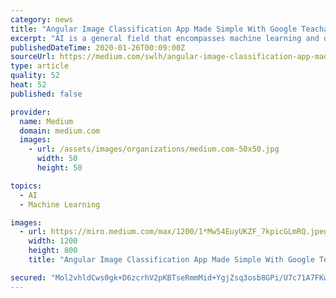 ```yaml
---
category: news
title: "Angular Image Classification App Made Simple With Google Teachable Machine"
excerpt: "AI is a general field that encompasses machine learning and deep learning. The history of artificial intelligence in its modern sense begins in the 1950s, with the works of Alan Turing and the Dartmouth workshop, which brought together the first enthusiasts of this field and in which the basic principles of the science of AI were formulated."
publishedDateTime: 2020-01-26T00:09:00Z
sourceUrl: https://medium.com/swlh/angular-image-classification-app-made-simple-with-google-teachable-machine-c6b4202a975
type: article
quality: 52
heat: 52
published: false

provider:
  name: Medium
  domain: medium.com
  images:
    - url: /assets/images/organizations/medium.com-50x50.jpg
      width: 50
      height: 50

topics:
  - AI
  - Machine Learning

images:
  - url: https://miro.medium.com/max/1200/1*Mw54EuyUKZF_7kpicGLmRQ.jpeg
    width: 1200
    height: 800
    title: "Angular Image Classification App Made Simple With Google Teachable Machine"

secured: "Mol2vhldCws0gk+D6zcrhV2pKBTseRmmMid+YgjZsq3osb8GPi/U7c71A7FKwV9b80jgDuQztFvgF8Xy+4w1k1ZLmG3F/UsBt0qAH19BbDz575qW7gRTqcuSYtdkJ62I1NhvAla2bGLNFbR2Q0mR4Hf23HO+qFn74J50Ao5pUTsMajaYtRpSrZWSAZzAAm5K05Pj7+QthTzOzGsITcuKnmLGSMWH8FckHr8TEqqfw3X3zMT1CIoSWCNgndUaoV14EXswsi+KAKLMW9B6TluXpfZlS9X4I7XBx4AW4y0QWI0GZsJ7JZCOsxh4J5+1yDphOPza7pqaF40ofU1UsKfX0QO11YC7hHjxLEqoU7n4q6xEQA+hbLVZKvU2iHZ/Zzx4HaVNAAw1FXnUH/uTCzcf4mYU1nPijsSGYf7GZo8ytEBRyFU/XflgNjvL4iURJuHjygB2kG0B1ju3TustVZRMQT5/uSEt6T3K8OVP+f0E+OM=;ycIGbUiAUmLNgD4qzQZvfA=="
---
```


